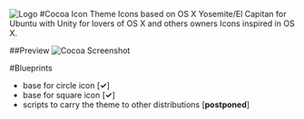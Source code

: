 ![Logo](https://raw.githubusercontent.com/libredeb/cocoa-icon-theme/master/cocoa-logo.png)
#Cocoa Icon Theme
Icons based on OS X Yosemite/El Capitan for Ubuntu with Unity for lovers of OS X and others owners Icons inspired in OS X.

##Preview
![Cocoa Screenshot](https://lh5.googleusercontent.com/-9W3nYZ5aGgM/VjOqAdeHl1I/AAAAAAAAC3I/a_w-RBN6IUM/w498-h332-no/cocoadev.png)

#Blueprints
* base for circle icon [__✓__]
* base for square icon [__✓__]
* scripts to carry the theme to other distributions [__postponed__]
